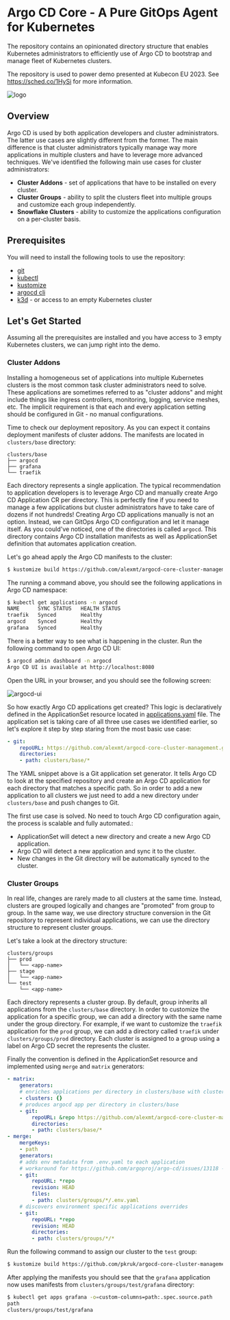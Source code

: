 # Argo CD Core - A Pure GitOps Agent for Kubernetes

The repository contains an opinionated directory structure that enables Kubernetes administrators to efficiently use of Argo CD to bootstrap
and manage fleet of Kubernetes clusters.

The repository is used to power demo presented at Kubecon EU 2023. See https://sched.co/1HySi for more information.

![logo](logo.png)

## Overview

Argo CD is used by both application developers and cluster administrators. The latter use cases are slightly different from the former.
The main difference is that cluster administrators typically manage way more applications in multiple clusters and have to leverage more advanced techniques.
We've identified the following main use cases for cluster administrators:

* **Cluster Addons** - set of applications that have to be installed on every cluster.
* **Cluster Groups** - ability to split the clusters fleet into multiple groups and customize each group independently.
* **Snowflake Clusters** - ability to customize the applications configuration on a per-cluster basis.

## Prerequisites

You will need to install the following tools to use the repository:

* [git](https://git-scm.com/)
* [kubectl](https://kubernetes.io/docs/tasks/tools/install-kubectl/)
* [kustomize](https://kubernetes-sigs.github.io/kustomize/installation/)
* [argocd cli](https://argo-cd.readthedocs.io/en/stable/getting_started/#2-download-argo-cd-cli)
* [k3d](https://k3d.io/) - or access to an empty Kubernetes cluster

## Let's Get Started

Assuming all the prerequisites are installed and you have access to 3 empty Kubernetes clusters, we can jump right into the demo.

### Cluster Addons

Installing a homogeneous set of applications into multiple Kubernetes clusters is the most common task cluster administrators need to solve. These applications are sometimes
referred to as "cluster addons" and might include things like ingress controllers, monitoring, logging, service meshes, etc. The implicit requirement is that each and every
application setting should be configured in Git - no manual configurations.

Time to check our deployment repository. As you can expect it contains deployment manifests of cluster addons. The manifests are located in `clusters/base` directory:

```
clusters/base
├── argocd
├── grafana
└── traefik
```

Each directory represents a single application. The typical recommendation to application developers is to leverage Argo CD and manually create Argo CD Application CR per directory.
This is perfectly fine if you need to manage a few applications but cluster administrators have to take care of dozens if not hundreds! Creating Argo CD applications manually is not an option.
Instead, we can GitOps Argo CD configuration and let it manage itself. As you could've noticed, one of the directories is called `argocd`. This directory contains Argo CD installation manifests
as well as ApplicationSet definition that automates application creation.

Let's go ahead apply the Argo CD manifests to the cluster:

```bash
$ kustomize build https://github.com/alexmt/argocd-core-cluster-management//clusters/base/argocd | kubectl apply -f -
```

The running a command above, you should see the following applications in Argo CD namespace:

```bash
$ kubectl get applications -n argocd
NAME      SYNC STATUS   HEALTH STATUS
traefik   Synced        Healthy
argocd    Synced        Healthy
grafana   Synced        Healthy
```

There is a better way to see what is happening in the cluster. Run the following command to open Argo CD UI:

```bash 
$ argocd admin dashboard -n argocd
Argo CD UI is available at http://localhost:8080
```

Open the URL in your browser, and you should see the following screen:

![argocd-ui](argocd-ui.png)

So how exactly Argo CD applications get created? This logic is declaratively defined in the ApplicationSet resource located in
[applications.yaml](https://github.com/pawel2333/argocd-core-cluster-management/blob/master/clusters/base/argocd/applications.yaml) file. The application set
is taking care of all three use cases we identified earlier, so let's explore it step by step staring from the most basic use case:


```yaml
- git:
    repoURL: https://github.com/alexmt/argocd-core-cluster-management.git
    directories:
    - path: clusters/base/*
```

The YAML snippet above is a Git application set generator. It tells Argo CD to look at the specified repository and create an Argo CD
application for each directory that matches a specific path. So in order to add a new application to all clusters we just need to add a new directory
under `clusters/base` and push changes to Git.


The first use case is solved. No need to touch Argo CD configuration again, the process is scalable and fully automated.:

* ApplicationSet will detect a new directory and create a new Argo CD application.
* Argo CD will detect a new application and sync it to the cluster.
* New changes in the Git directory will be automatically synced to the cluster.

### Cluster Groups

In real life, changes are rarely made to all clusters at the same time. Instead, clusters are grouped logically and changes are "promoted" from group to group. In the same way, we use directory structure conversion in the Git repository to represent individual applications, we can use the directory structure to represent cluster groups.

Let's take a look at the directory structure:

```
clusters/groups
├── prod
│   └── <app-name>
├── stage
│   └── <app-name>
└── test
    └── <app-name>
```

Each directory represents a cluster group. By default, group inherits all applications from the `clusters/base` directory. In order to
customize the application for a specific group, we can add a directory with the same name under the group directory. For example, if we want to customize the `traefik` application for the `prod` group, we can add a directory called `traefik` under `clusters/groups/prod` directory. Each cluster is assigned to
a group using a label on Argo CD secret the represents the cluster.

Finally the convention is defined in the ApplicationSet resource and implemented using `merge` and `matrix` generators:

```yaml
- matrix:
    generators:
    # enriches applications per directory in clusters/base with cluster labels
    - clusters: {}
    # produces argocd app per directory in clusters/base
    - git:
        repoURL: &repo https://github.com/alexmt/argocd-core-cluster-management.git
        directories:
        - path: clusters/base/*
- merge:
    mergeKeys:
    - path
    generators:
    # adds env metadata from .env.yaml to each application
    # workaround for https://github.com/argoproj/argo-cd/issues/13118 - should use env directory name instead
    - git:
        repoURL: *repo
        revision: HEAD
        files:
        - path: clusters/groups/*/.env.yaml
    # discovers environment specific applications overrides
    - git:
        repoURL: *repo
        revision: HEAD
        directories:
        - path: clusters/groups/*/*
```

Run the following command to assign our cluster to the `test` group:


```bash
$ kustomize build https://github.com/pkruk/argocd-core-cluster-management//clusters/groups/test/argocd | kubectl apply -f -
```

After applying the manifests you should see that the `grafana` application now uses manifests from `clusters/groups/test/grafana` directory:

```bash
$ kubectl get apps grafana -o=custom-columns=path:.spec.source.path
path
clusters/groups/test/grafana
```
